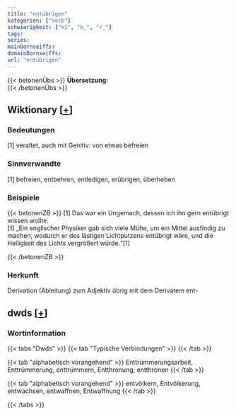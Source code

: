 ```yaml
---
title: "entübrigen"
kategorien: ["Verb"]
schwierigkeit: ["k1", "h_", "r_"]
tags:
series:
mainDornseiffs:
domainDornseiffs:
url: "entübrigen"
---
```


{{< betonenÜbs >}}
**Übersetzung:**  
{{< /betonenÜbs >}}

## Wiktionary [[+](https://de.wiktionary.org/wiki/entübrigen)]

### Bedeutungen
[1] veraltet, auch mit Genitiv: von etwas befreien  

### Sinnverwandte
[1] befreien, entbehren, entledigen, erübrigen, überheben  

### Beispiele
{{< betonenZB >}}
[1] Das war ein Ungemach, dessen ich ihn gern entübrigt wissen wollte.  
[1] „Ein englischer Physiker gab sich viele Mühe, um ein Mittel ausfindig zu machen, wodurch er des lästigen Lichtputzens entübrigt wäre, und die Helligkeit des Lichts vergrößert würde.“[1]  

{{< /betonenZB >}}
### Herkunft
Derivation (Ableitung) zum Adjektiv übrig mit dem Derivatem ent-  



## dwds [[+](https://www.dwds.de/wb/entübrigen)]

### Wortinformation
{{< tabs "Dwds" >}}
{{< tab "Typische Verbindungen" >}}
{{< /tab >}}

{{< tab "alphabetisch vorangehend" >}}
Enttrümmerungsarbeit, Enttrümmerung, enttrümmern, Entthronung, entthronen
{{< /tab >}}

{{< tab "alphabetisch vorangehend" >}}
entvölkern, Entvölkerung, entwachsen, entwaffnen, Entwaffnung
{{< /tab >}}

{{< /tabs >}}

